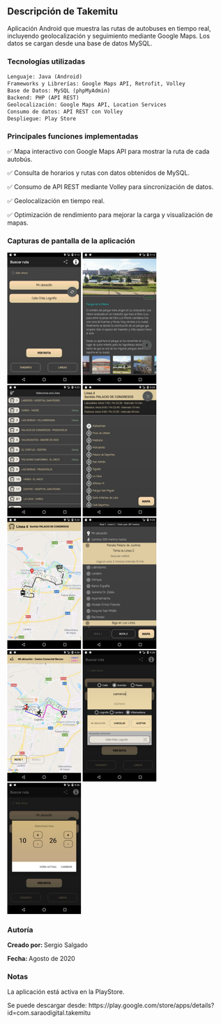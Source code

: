 <h2>Descripción de Takemitu</h2>

<p>Aplicación Android que muestra las rutas de autobuses en tiempo real, incluyendo geolocalización y seguimiento mediante Google Maps. Los datos se cargan desde una base de datos MySQL.</p>


<h3>Tecnologías utilizadas</h3>

    Lenguaje: Java (Android)
    Frameworks y Librerías: Google Maps API, Retrofit, Volley
    Base de Datos: MySQL (phpMyAdmin)
    Backend: PHP (API REST)
    Geolocalización: Google Maps API, Location Services
    Consumo de datos: API REST con Volley
    Despliegue: Play Store

<h3>Principales funciones implementadas</h3>

✅ Mapa interactivo con Google Maps API para mostrar la ruta de cada autobús.

✅ Consulta de horarios y rutas con datos obtenidos de MySQL.

✅ Consumo de API REST mediante Volley para sincronización de datos.

✅ Geolocalización en tiempo real.

✅ Optimización de rendimiento para mejorar la carga y visualización de mapas.

<h3>Capturas de pantalla de la aplicación</h3>

<img src="app/screenshots/01-principal.jpg" style="max-height: 300px">
<img src="app/screenshots/02-sitios.jpg" style="max-height: 300px">
<img src="app/screenshots/03-lineas.jpg" style="max-height: 300px">
<img src="app/screenshots/04-lineas2.jpg" style="max-height: 300px">
<img src="app/screenshots/05-lineas3.jpg" style="max-height: 300px">
<img src="app/screenshots/06-ruta1.jpg" style="max-height: 300px">
<img src="app/screenshots/07-ruta2.jpg" style="max-height: 300px">
<img src="app/screenshots/08-direcciones.jpg" style="max-height: 300px">
<img src="app/screenshots/09-hora.jpg" style="max-height: 300px">


<h3>Autoría</h3>
<p><b>Creado por: </b>Sergio Salgado</p>
<p><b>Fecha: </b>Agosto de 2020</p>

<h3>Notas</h3>
<p>La aplicación está activa en la PlayStore.</p>
<p>Se puede descargar desde: <a>https://play.google.com/store/apps/details?id=com.saraodigital.takemitu</a></p>

